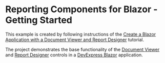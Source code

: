 # Reporting Components for Blazor - Getting Started

This example is created by following instructions of the [Create a Blazor Application with a Document Viewer and Report Designer](https://docs.devexpress.com/XtraReports/401677) tutorial. 

The project demonstrates the base functionality of the [Document Viewer](https://devexpress.github.io/dotnet-eud/interface-elements-for-web/articles/document-viewer.html) and [Report Designer](https://devexpress.github.io/dotnet-eud/interface-elements-for-web/articles/report-designer.html) controls in a [DevExpress Blazor](https://www.devexpress.com/blazor/) application.